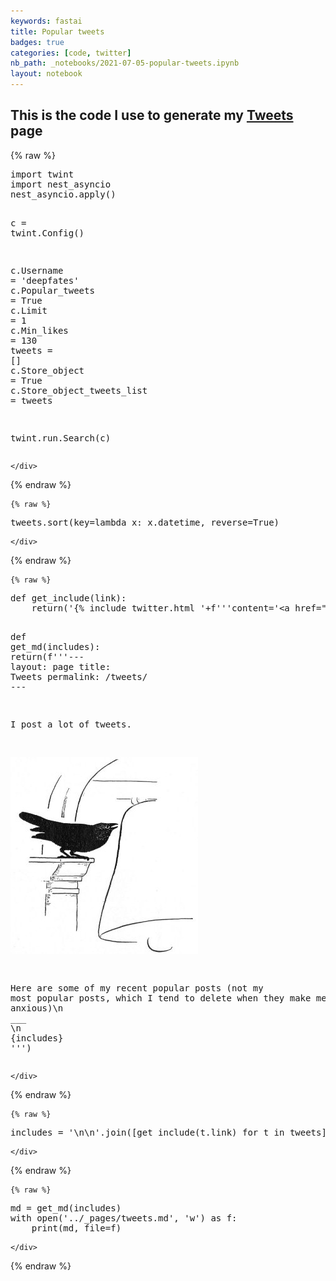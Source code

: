 ```yaml
---
keywords: fastai
title: Popular tweets
badges: true
categories: [code, twitter]
nb_path: _notebooks/2021-07-05-popular-tweets.ipynb
layout: notebook
---
```


<!--
#################################################
### THIS FILE WAS AUTOGENERATED! DO NOT EDIT! ###
#################################################
# file to edit: _notebooks/2021-07-05-popular-tweets.ipynb
-->

<div class="container" id="notebook-container">
        
<div class="cell border-box-sizing text_cell rendered"><div class="inner_cell">
<div class="text_cell_render border-box-sizing rendered_html">
<h2 id="This-is-the-code-I-use-to-generate-my-Tweets-page">This is the code I use to generate my <a href="../../../../../tweets">Tweets</a> page<a class="anchor-link" href="#This-is-the-code-I-use-to-generate-my-Tweets-page"> </a></h2>
</div>
</div>
</div>
    {% raw %}
    
<div class="cell border-box-sizing code_cell rendered">
<div class="input">

<div class="inner_cell">
    <div class="input_area">
<div class=" highlight hl-ipython3"><pre><span></span><span class="kn">import</span> <span class="nn">twint</span>
<span class="kn">import</span> <span class="nn">nest_asyncio</span>
<span class="n">nest_asyncio</span><span class="o">.</span><span class="n">apply</span><span class="p">()</span>


<span class="n">c</span> <span class="o">=</span> <span class="n">twint</span><span class="o">.</span><span class="n">Config</span><span class="p">()</span>

<span class="n">c</span><span class="o">.</span><span class="n">Username</span> <span class="o">=</span> <span class="s1">&#39;deepfates&#39;</span>
<span class="n">c</span><span class="o">.</span><span class="n">Popular_tweets</span> <span class="o">=</span> <span class="kc">True</span>
<span class="n">c</span><span class="o">.</span><span class="n">Limit</span> <span class="o">=</span> <span class="mi">1</span>
<span class="n">c</span><span class="o">.</span><span class="n">Min_likes</span> <span class="o">=</span> <span class="mi">130</span>
<span class="n">tweets</span> <span class="o">=</span> <span class="p">[]</span>
<span class="n">c</span><span class="o">.</span><span class="n">Store_object</span> <span class="o">=</span> <span class="kc">True</span>
<span class="n">c</span><span class="o">.</span><span class="n">Store_object_tweets_list</span> <span class="o">=</span> <span class="n">tweets</span>


<span class="n">twint</span><span class="o">.</span><span class="n">run</span><span class="o">.</span><span class="n">Search</span><span class="p">(</span><span class="n">c</span><span class="p">)</span>
</pre></div>

    </div>
</div>
</div>

</div>
    {% endraw %}

    {% raw %}
    
<div class="cell border-box-sizing code_cell rendered">
<div class="input">

<div class="inner_cell">
    <div class="input_area">
<div class=" highlight hl-ipython3"><pre><span></span><span class="n">tweets</span><span class="o">.</span><span class="n">sort</span><span class="p">(</span><span class="n">key</span><span class="o">=</span><span class="k">lambda</span> <span class="n">x</span><span class="p">:</span> <span class="n">x</span><span class="o">.</span><span class="n">datetime</span><span class="p">,</span> <span class="n">reverse</span><span class="o">=</span><span class="kc">True</span><span class="p">)</span>
</pre></div>

    </div>
</div>
</div>

</div>
    {% endraw %}

    {% raw %}
    
<div class="cell border-box-sizing code_cell rendered">
<div class="input">

<div class="inner_cell">
    <div class="input_area">
<div class=" highlight hl-ipython3"><pre><span></span><span class="k">def</span> <span class="nf">get_include</span><span class="p">(</span><span class="n">link</span><span class="p">):</span>
    <span class="k">return</span><span class="p">(</span><span class="s1">&#39;{</span><span class="si">% i</span><span class="s1">nclude twitter.html &#39;</span><span class="o">+</span><span class="sa">f</span><span class="s1">&#39;&#39;&#39;content=&#39;&lt;a href=&quot;</span><span class="si">{</span><span class="n">link</span><span class="si">}</span><span class="s1">&quot;&gt;</span><span class="si">{</span><span class="n">link</span><span class="si">}</span><span class="s1">&lt;/a&gt;&#39; &#39;&#39;&#39;</span><span class="o">+</span><span class="s1">&#39;%}&#39;</span><span class="p">)</span>

<span class="k">def</span> <span class="nf">get_md</span><span class="p">(</span><span class="n">includes</span><span class="p">):</span>
    <span class="k">return</span><span class="p">(</span><span class="sa">f</span><span class="s1">&#39;&#39;&#39;---</span>
<span class="s1">layout: page</span>
<span class="s1">title: Tweets</span>
<span class="s1">permalink: /tweets/</span>
<span class="s1">---</span>

<span class="s1">I post a lot of tweets.</span>

<span class="s1">![](../images/bird.jpg)</span>

<span class="s1">Here are some of my recent popular posts (not my most popular posts, which I tend to delete when they make me anxious)</span><span class="se">\n</span><span class="s1"></span>
<span class="s1">___</span>
<span class="se">\n</span><span class="s1"></span>
<span class="si">{</span><span class="n">includes</span><span class="si">}</span><span class="s1"></span>
<span class="s1">&#39;&#39;&#39;</span><span class="p">)</span>
</pre></div>

    </div>
</div>
</div>

</div>
    {% endraw %}

    {% raw %}
    
<div class="cell border-box-sizing code_cell rendered">
<div class="input">

<div class="inner_cell">
    <div class="input_area">
<div class=" highlight hl-ipython3"><pre><span></span><span class="n">includes</span> <span class="o">=</span> <span class="s1">&#39;</span><span class="se">\n\n</span><span class="s1">&#39;</span><span class="o">.</span><span class="n">join</span><span class="p">([</span><span class="n">get_include</span><span class="p">(</span><span class="n">t</span><span class="o">.</span><span class="n">link</span><span class="p">)</span> <span class="k">for</span> <span class="n">t</span> <span class="ow">in</span> <span class="n">tweets</span><span class="p">])</span>
</pre></div>

    </div>
</div>
</div>

</div>
    {% endraw %}

    {% raw %}
    
<div class="cell border-box-sizing code_cell rendered">
<div class="input">

<div class="inner_cell">
    <div class="input_area">
<div class=" highlight hl-ipython3"><pre><span></span><span class="n">md</span> <span class="o">=</span> <span class="n">get_md</span><span class="p">(</span><span class="n">includes</span><span class="p">)</span>
<span class="k">with</span> <span class="nb">open</span><span class="p">(</span><span class="s1">&#39;../_pages/tweets.md&#39;</span><span class="p">,</span> <span class="s1">&#39;w&#39;</span><span class="p">)</span> <span class="k">as</span> <span class="n">f</span><span class="p">:</span>
    <span class="nb">print</span><span class="p">(</span><span class="n">md</span><span class="p">,</span> <span class="n">file</span><span class="o">=</span><span class="n">f</span><span class="p">)</span>
</pre></div>

    </div>
</div>
</div>

</div>
    {% endraw %}

</div>
 

<script type="application/vnd.jupyter.widget-state+json">
{"state": {}, "version_major": 2, "version_minor": 0}
</script>

